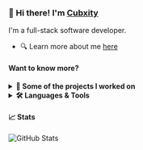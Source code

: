 ### 👋 Hi there! I'm [Cubxity](https://cubxity.dev)

I'm a full-stack software developer.

* 🔍 Learn more about me [here](https://cubxity.dev)

#### Want to know more?

<details>
<summary><b>📁 Some of the projects I worked on</b></summary>
<br/>

- [I Simulated A Minecraft Zombie Apocalypse](https://www.youtube.com/watch?v=Ic5eaN15SUU) - QA and system
  administration
- [I Made 100 Minecraft Players Simulate Civilization…](https://www.youtube.com/watch?v=6WXb4R4IF2A) - QA and system
  administration
- [$150,000 Funniest Survival Games...](https://www.youtube.com/watch?v=s9FqnrJnmDQ) - DevOps, QA, and system
  administration
- [Minecraft 1 VS 1,000 Players!](https://www.youtube.com/watch?v=iKD14Sr2CUI) - DevOps and system administration
- [100 Minecraft YouTubers VS Natural Disasters!](https://www.youtube.com/watch?v=h61SlPZfWfw) - Development, QA,
  DevOps, system administration, and support
- [Minecraft's Funniest YouTuber Hunger Games...](https://www.youtube.com/watch?v=OCSfKNhe-FU) - QA, DevOps, system
  administration, and support
- [Minecraft's Funniest YouTuber Talent Show...](https://www.youtube.com/watch?v=a3ejYq70wps) - DevOps, system
  administration, and support

</details>
<details>
<summary><b>🛠️ Languages & Tools</b></summary>
  <br/>

![My Skills](https://skillicons.dev/icons?i=kotlin,java,js,ts,nodejs,go,rust,cs,docker,kubernetes,prometheus,grafana,postgresql,redis,linux,flutter,next,react,svelte,mui,tailwind,graphql,ktor,gradle,idea,androidstudio,vscode,figma,cloudflare,discord)

...and more!

</details>

#### 📈 Stats

![GitHub Stats](https://github-readme-stats.vercel.app/api?username=Cubxity&count_private=true&theme=dark&show_icons=true)
 
